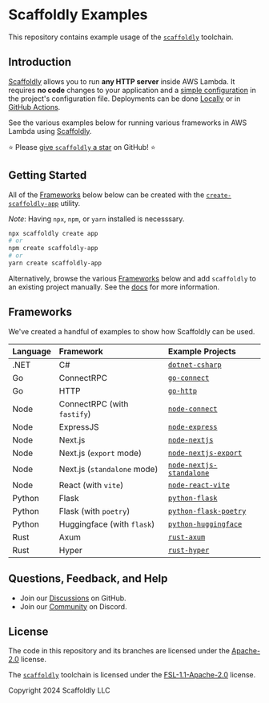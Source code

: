 # Scaffoldly Examples

This repository contains example usage of the [`scaffoldly`](https://scaffoldly.dev) toolchain.

## Introduction

[Scaffoldly](https://github.com/scaffoldly/scaffoldly) allows you to run **any HTTP server** inside AWS Lambda. It requires **no code** changes to your application and a [simple configuration](https://scaffoldly.dev/docs/config/) in the project's configuration file. Deployments can be done [Locally](https://scaffoldly.dev/docs/cli/#scaffoldly-deploy) or in [GitHub Actions](https://scaffoldly.dev/docs/gha/).

See the various examples below for running various frameworks in AWS Lambda using [Scaffoldly](https://scaffoldly.dev).

⭐️ Please [give `scaffoldly` a star](https://github.com/scaffoldly/scaffoldly) on GitHub! ⭐️

## Getting Started

All of the [Frameworks](#frameworks) below below can be created with the [`create-scaffoldly-app`](https://www.npmjs.com/package/create-scaffoldly-app) utility.

_Note_: Having `npx`, `npm`, or `yarn` installed is necesssary.

```bash
npx scaffoldly create app
# or
npm create scaffoldly-app
# or
yarn create scaffoldly-app
```

Alternatively, browse the various [Frameworks](#frameworks) below and add `scaffoldly` to an existing project manually. See the [docs](https://scaffoldly.dev/docs) for more information.

## Frameworks

We've created a handful of examples to show how Scaffoldly can be used.

<!-- TODO: Generate this table based on frameworks.yaml !-->

<!-- Alphbetically Ordered!!! -->
<!-- ALSO UPDATE ./index.yml for "create-scaffoldly-app" !!! -->

| Language | Framework                   | Example Projects                                                                                          |
| :------- | :-------------------------- | :-------------------------------------------------------------------------------------------------------- |
| .NET     | C#                          | [`dotnet-csharp`](https://github.com/scaffoldly/scaffoldly-examples/tree/dotnet-csharp)                   |
| Go       | ConnectRPC                  | [`go-connect`](https://github.com/scaffoldly/scaffoldly-examples/tree/go-connect)                         |
| Go       | HTTP                        | [`go-http`](https://github.com/scaffoldly/scaffoldly-examples/tree/go-http)                               |
| Node     | ConnectRPC (with `fastify`) | [`node-connect`](https://github.com/scaffoldly/scaffoldly-examples/tree/node-connect)                     |
| Node     | ExpressJS                   | [`node-express`](https://github.com/scaffoldly/scaffoldly-examples/tree/node-express)                     |
| Node     | Next.js                     | [`node-nextjs`](https://github.com/scaffoldly/scaffoldly-examples/tree/node-nextjs)                       |
| Node     | Next.js (`export` mode)     | [`node-nextjs-export`](https://github.com/scaffoldly/scaffoldly-examples/tree/node-nextjs-export)         |
| Node     | Next.js (`standalone` mode) | [`node-nextjs-standalone`](https://github.com/scaffoldly/scaffoldly-examples/tree/node-nextjs-standalone) |
| Node     | React (with `vite`)         | [`node-react-vite`](https://github.com/scaffoldly/scaffoldly-examples/tree/node-react-vite)               |
| Python   | Flask                       | [`python-flask`](https://github.com/scaffoldly/scaffoldly-examples/tree/python-flask)                     |
| Python   | Flask (with `poetry`)       | [`python-flask-poetry`](https://github.com/scaffoldly/scaffoldly-examples/tree/python-flask-poetry)       |
| Python   | Huggingface (with `flask`)  | [`python-huggingface`](https://github.com/scaffoldly/scaffoldly-examples/tree/python-huggingface)         |
| Rust     | Axum                        | [`rust-axum`](https://github.com/scaffoldly/scaffoldly-examples/tree/rust-axum)                           |
| Rust     | Hyper                       | [`rust-hyper`](https://github.com/scaffoldly/scaffoldly-examples/tree/rust-hyper)                         |

<!-- Alphbetically Ordered!!! -->
<!-- ALSO UPDATE ./index.yml for "create-scaffoldly-app" !!! -->

## Questions, Feedback, and Help

- Join our [Discussions](https://github.com/scaffoldly/scaffoldly/discussions) on GitHub.
- Join our [Community](https://scaffoldly.dev/community) on Discord.

## License

The code in this repository and its branches are licensed under the [Apache-2.0](LICENSE.md) license.

The [`scaffoldly`](https://github.com/scaffoldly/scaffoldly) toolchain is licensed under the [FSL-1.1-Apache-2.0](https://github.com/scaffoldly/scaffoldly?tab=License-1-ov-file) license.

Copyright 2024 Scaffoldly LLC
